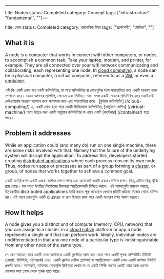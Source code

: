 ---
title: Nodes
status: Completed
category: Concept
tags: ["infrastructure", "fundamental", ""]
—

title: নোড
status: Completed
category: ধারাবাহিক বিষয়
tags: ["প্রকৌশলী", "মৌলিক", ""]



## What it is

A node is a computer that works in concert with other computers, or nodes, to accomplish a common task. 
Take your laptop, modem, and printer, for example. 
They are all connected over your wifi network communicating and collaborating, each representing one node. 
In [cloud computing](/cloud-computing/), a node can be a physical computer, 
a virtual computer, referred to as a [VM](/virtual-machine/), or even a [container](/container/).


এটি কি
একটি নোড হল একটি কম্পিউটার, যা অন্য কম্পিউটার বা নোডগুলির সঙ্গে সহযোগিতা করে একটি সাধারণ কাজ সম্পাদন করে। যেমন আপনার ল্যাপটপ, মোডেম এবং প্রিন্টার। তারা সমস্ত একটি নোডকে প্রতিনিধিত্ব করে ওয়াইফাই নেটওয়ার্কের মাধ্যমে সংযোগ করে সম্পাদনা করে এবং সহযোগিতা করে। [ক্লাউড কম্পিউটিং] (/cloud-computing/) এ, একটি নোড হতে পারে একটি ফিজিক্যাল কম্পিউটার, [ভার্চুয়াল মেশিন] (/virtual-machine/) নামে উল্লেখ করা একটি ভার্চুয়াল কম্পিউটার বা এমন একটি [কন্টেনার] (/container/) হতে পারে।


## Problem it addresses

While an application could (and many do) run on one single machine, there are some risks involved with that. 
Namely that the failure of the underlying system will disrupt the application. 
To address this, developers started creating [distributed applications](/distributed-apps/) where each process runs on its own node. 
Thus, nodes run apps or processes as part of a group forming a [cluster](/cluster/), or group, of nodes that works together to achieve a common goal.

একটি অ্যাপ্লিকেশন একটি একক মেশিনে চলতে পারে এবং অনেকেই একটি একক মেশিনে চলে। কিন্তু এটিতে কিছু ঝুঁকি রয়ে গেছে। যার মধ্যে উপস্থিত সিস্টেমের বিফলতা অ্যাপ্লিকেশনটি বিচ্ছিন্ন করবে।
এই সমস্যাগুলি সমাধান করতে, উন্নয়কারীরা distributed applications তৈরি করতে শুরু করেছেন যেখানে প্রতিটি প্রক্রিয়া নিজের নোডে চালিত হয়। এই ভাবে নোডগুলি একটি cluster বা গ্রুপ হিসাবে কাজ করে একটি সাধারণ লক্ষ্য অর্জন করতে।

## How it helps

A node gives you a distinct unit of compute (memory, CPU, network) that you can assign to a cluster. 
In a [cloud native](/cloud-native-tech/) platform or app a node represents a single unit that can perform work. 
Ideally, individual nodes are undifferentiated in that 
any one node of a particular type is indistinguishable from any other node of the same type.

সে কেন সহায়তা করে
একটি নোড আপনাকে একটি ক্লাস্টারে বরাদ্দ করা যেতে পারে একটি পৃথক কম্পিউটিং ইউনিট (মেমরি, সিপিইউ, নেটওয়ার্ক) দেয়।
একটি ক্লাউড নেটিভ প্ল্যাটফর্ম বা অ্যাপ্লিকেশনে একটি নোড একটি কর্মক্ষম ইউনিট প্রদর্শন করে।
আশাকরি, ব্যক্তিগত নোডগুলি বিভিন্নতা দেখায় না যে একটি নির্দিষ্ট ধরনের একটি নোড অন্য ধরনের যেকোন অন্য নোড থেকে পৃথক হতে পারে।

